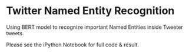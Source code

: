 # Twitter Named Entity Recognition
Using BERT model to recognize important Named Entities inside Tweeter tweets.



Please see the iPython Notebook for full code & result.
